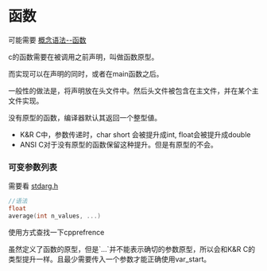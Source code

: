 # 函数

可能需要 [概念语法--函数](../../../common/gai-nian-yu-fa/han-shu/)

c的函数需要在被调用之前声明，叫做函数原型。

而实现可以在声明的同时，或者在main函数之后。  

一般性的做法是，将声明放在头文件中。然后头文件被包含在主文件，并在某个主文件实现。



没有原型的函数，编译器默认其返回一个整型値。

* K&R C中，参数传递时，char short 会被提升成int, float会被提升成double  
* ANSI C对于没有原型的函数保留这种提升。但是有原型的不会。

### 可变参数列表

需要看 [stdarg.h](../../api.md#stdarg-h)

```c
//语法
float
average(int n_values, ...)
```

使用方式查找一下cpprefrence

虽然定义了函数的原型，但是\`...\`并不能表示确切的参数原型，所以会和K&R C的类型提升一样。且最少需要传入一个参数才能正确使用var\_start。  



